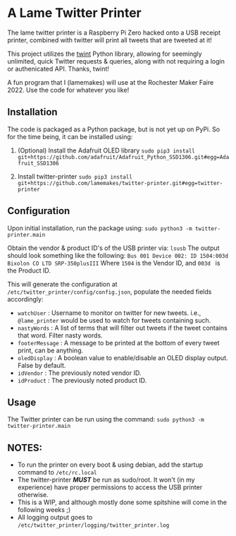 # A Lame Twitter Printer

The lame twitter printer is a Raspberry Pi Zero hacked onto a USB receipt printer, combined with twitter will print
all tweets that are tweeted at it!

This project utilizes the [twint](https://github.com/twintproject/twint) Python library, allowing for seemingly unlimited, quick Twitter requests & queries, along with not requiring a login or authenicated API. Thanks, twint!

A fun program that I (lamemakes) will use at the Rochester Maker Faire 2022. Use the code for whatever you like!

## Installation

The code is packaged as a Python package, but is not yet up on PyPi. So for the time being, it can be installed using:

1. (Optional) Install the Adafruit OLED library ``` sudo pip3 install git+https://github.com/adafruit/Adafruit_Python_SSD1306.git#egg=Adafruit_SSD1306 ```

2. Install twitter-printer  ``` sudo pip3 install git+https://github.com/lamemakes/twitter-printer.git#egg=twitter-printer ```


## Configuration

Upon initial installation, run the package using:
``` sudo python3 -m twitter-printer.main ```

Obtain the vendor & product ID's of the USB printer via:
``` lsusb ```
The output should look something like the following:
``` Bus 001 Device 002: ID 1504:003d Bixolon CO LTD SRP-350plusIII ```
Where ``` 1504 ``` is the Vendor ID, and ```003d ``` is the Product ID.


This will generate the configuration at ``` /etc/twitter_printer/config/config.json ```, populate the needed fields accordingly:
- ```watchUser``` : Username to monitor on twitter for new tweets. i.e., ```@lame_printer``` would be used to watch for tweets containing such.
- ```nastyWords``` : A list of terms that will filter out tweets if the tweet contains that word. Filter nasty words.
- ```footerMessage``` : A message to be printed at the bottom of every tweet print, can be anything.
- ```oledDisplay``` : A boolean value to enable/disable an OLED display output. False by default.
- ```idVendor``` : The previously noted vendor ID.
- ```idProduct``` : The previously noted product ID.


## Usage

The Twitter printer can be run using the command:
``` sudo python3 -m twitter-printer.main ```


## NOTES:

- To run the printer on every boot & using debian, add the startup command to ```/etc/rc.local```
- The twitter-printer **_MUST_** be run as sudo/root. It won't (in my experience) have proper permissions to access the USB printer otherwise.
- This is a WIP, and although mostly done some spitshine will come in the following weeks ;)
- All logging output goes to ```/etc/twitter_printer/logging/twitter_printer.log```
